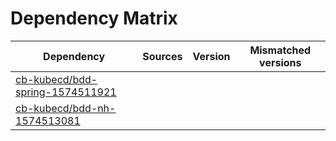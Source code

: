 # Dependency Matrix

Dependency | Sources | Version | Mismatched versions
---------- | ------- | ------- | -------------------
[cb-kubecd/bdd-spring-1574511921](https://github.com/cb-kubecd/bdd-spring-1574511921.git) |  | []() | 
[cb-kubecd/bdd-nh-1574513081](https://github.com/cb-kubecd/bdd-nh-1574513081.git) |  | []() | 

